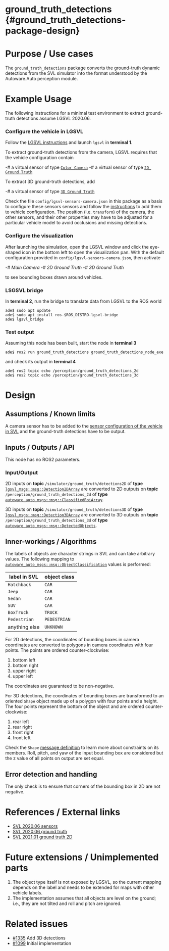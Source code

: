ground_truth_detections {#ground_truth_detections-package-design}
===========


# Purpose / Use cases
<!-- Required -->
<!-- Things to consider:
    - Why did we implement this feature? -->

The `ground_truth_detections` package converts the ground-truth dynamic
detections from the SVL simulator into the format understood by the
Autoware.Auto perception module.

# Example Usage

The following instructions for a minimal test environment to extract ground-truth detections assume
LGSVL 2020.06.

### Configure the vehicle in LGSVL

Follow the [LGSVL instructions](https://autowarefoundation.gitlab.io/autoware.auto/AutowareAuto/lgsvl.html) and launch `lgsvl` in **terminal 1**.

To extract ground-truth detections from the camera, LGSVL requires that the vehicle configuration
contain

-# a virtual sensor of type [`Color Camera`](https://www.svlsimulator.com/docs/archive/2020.06/sensor-json-options/#color-camera)
-# a virtual sensor of type [`2D Ground Truth`](https://www.svlsimulator.com/docs/archive/2020.06/sensor-json-options/#2d-ground-truth)

To extract 3D ground-truth detections, add

-# a virtual sensor of type [`3D Ground Truth`](https://www.svlsimulator.com/docs/archive/2020.06/sensor-json-options/#3d-ground-truth)

Check the file `config/lgsvl-sensors-camera.json` in this package as a basis to configure these sensors
sensors and follow the
[instructions](https://autowarefoundation.gitlab.io/autoware.auto/AutowareAuto/lgsvl.html#lgsvl-configuring-vehicle)
to add them to vehicle configuration. The position (i.e. `transform`) of the camera, the other
sensors, and their other properties may have to be adjusted for a particular vehicle model to avoid
occlusions and missing detections.

### Configure the visualization

After launching the simulation, open the LGSVL window and click the eye-shaped icon in the bottom
left to open the visualization pan. With the default configuration provided in
`config/lgsvl-sensors-camera.json`, then activate

-# *Main Camera*
-# *2D Ground Truth*
-# *3D Ground Truth*

to see bounding boxes drawn around vehicles.

### LSGSVL bridge

In **terminal 2**, run the bridge to translate data from LGSVL to the ROS world

```console
ade$ sudo apt update
ade$ sudo apt install ros-$ROS_DISTRO-lgsvl-bridge
ade$ lgsvl_bridge
```

### Test output

Assuming this node has been built, start the node in **terminal 3**

```console
ade$ ros2 run ground_truth_detections ground_truth_detections_node_exe
```

and check its output in **terminal 4**

```console
ade$ ros2 topic echo /perception/ground_truth_detections_2d
ade$ ros2 topic echo /perception/ground_truth_detections_3d
```

# Design
<!-- Required -->
<!-- Things to consider:
    - How does it work? -->

## Assumptions / Known limits
<!-- Required -->

A camera sensor has to be added to the [sensor configuration of the vehicle in
SVL](https://autowarefoundation.gitlab.io/autoware.auto/AutowareAuto/lgsvl.html#lgsvl-configuring-vehicle)
and the ground-truth detections have to be output.

## Inputs / Outputs / API
<!-- Required -->
<!-- Things to consider:
    - How do you use the package / API? -->
This node has no ROS2 parameters.

### Input/Output

2D inputs on **topic** `/simulator/ground_truth/detections2D` of **type**
 [`lgsvl_msgs::msg::Detection2DArray`](https://github.com/lgsvl/lgsvl_msgs/blob/master/msg/Detection2DArray.msg)
 are converted to 2D outputs on **topic** `/perception/ground_truth_detections_2d` of **type**
 [`autoware_auto_msgs::msg::ClassifiedRoiArray`](https://gitlab.com/autowarefoundation/autoware.auto/autoware_auto_msgs/-/blob/master/autoware_auto_msgs/msg/ClassifiedRoiArray.idl).

3D inputs on **topic** `/simulator/ground_truth/detections3D` of **type**
 [`lgsvl_msgs::msg::Detection3DArray`](https://github.com/lgsvl/lgsvl_msgs/blob/master/msg/Detection3DArray.msg)
 are converted to 3D outputs on **topic** `/perception/ground_truth_detections_3d` of **type**
 [`autoware_auto_msgs::msg::DetectedObjects`](https://gitlab.com/autowarefoundation/autoware.auto/autoware_auto_msgs/-/blob/master/autoware_auto_msgs/msg/DetectedObjects.idl).

## Inner-workings / Algorithms
<!-- If applicable -->

The labels of objects are character strings in SVL and can take arbitrary values. The following
mapping to
[`autoware_auto_msgs::msg::ObjectClassification`](https://gitlab.com/autowarefoundation/autoware.auto/autoware_auto_msgs/-/blob/master/autoware_auto_msgs/msg/ObjectClassification.idl)
values is performed:

| label in SVL  | object class |
|---------------|--------------|
| `Hatchback`   | `CAR`        |
| `Jeep`        | `CAR`        |
| `Sedan`       | `CAR`        |
| `SUV`         | `CAR`        |
| `BoxTruck`    | `TRUCK`      |
| `Pedestrian`  | `PEDESTRIAN` |
| anything else | `UNKNOWN`    |

For 2D detections, the coordinates of bounding boxes in camera coordinates are converted to polygons
in camera coordinates with four points. The points are ordered counter-clockwise:

1. bottom left
1. bottom right
1. upper right
1. upper left

The coordinates are guaranteed to be non-negative.

For 3D detections, the coordinates of bounding boxes are transformed to an oriented `Shape` object
made up of a polygon with four points and a height. The four points represent the bottom of the object
and are ordered counter-clockwise:

1. rear left
1. rear right
1. front right
1. front left

Check the `Shape` [message
definition](https://gitlab.com/autowarefoundation/autoware.auto/autoware_auto_msgs/-/blob/master/autoware_auto_msgs/msg/Shape.idl)
to learn more about constraints on its members. Roll, pitch, and yaw of the input bounding box are
considered but the z value of all points on output are set equal.

## Error detection and handling
<!-- Required -->
The only check is to ensure that corners of the bounding box in 2D are not negative.

# References / External links
<!-- Optional -->
- [SVL 2020.06 sensors](https://www.svlsimulator.com/docs/archive/2020.06/sensor-json-options/)
- [SVL 2020.06 ground truth](https://www.svlsimulator.com/docs/archive/2020.06/perception-ground-truth/#subscribe-to-ground-truth-messages-from-simulator)
- [SVL 2021.01 ground truth 2D](https://www.svlsimulator.com/docs/user-interface/sensor-visualizers/#2d-ground-truth)

# Future extensions / Unimplemented parts
<!-- Optional -->

1. The object type itself is not exposed by LGSVL, so the current mapping depends on the label and needs to be extended for maps with other vehicle labels.
1. The implementation assumes that all objects are level on the ground; i.e., they are not tilted and roll and pitch are ignored.

# Related issues
<!-- Required -->

- [#1335](https://gitlab.com/autowarefoundation/autoware.auto/AutowareAuto/-/issues/1335) Add 3D detections
- [#1099](https://gitlab.com/autowarefoundation/autoware.auto/AutowareAuto/-/issues/1099) Initial implementation
